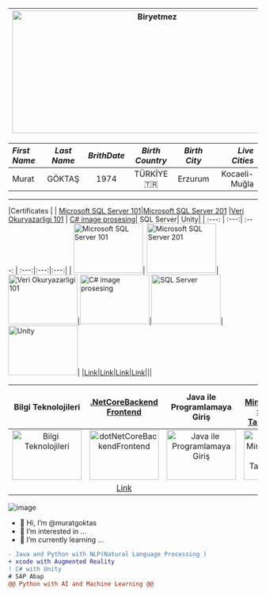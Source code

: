 
|<img src="https://user-images.githubusercontent.com/77151500/120715677-9d388980-c4cd-11eb-9cf1-167e2569abcc.png" alt="Biryetmez" width="570" height="247" title="Biryetmez">|<img src="https://user-images.githubusercontent.com/77151500/168813830-da945fa9-4e4c-4ca0-bb99-93dd43f1edb1.PNG" alt="Biryetmez" width="570" height="247" title="Biryetmez">|
|:---:    |:---:    |


|***First Name***|***Last Name***|***BrithDate***|***Birth Country***|***Birth City***|***Live Cities***  |
|:---      |:---:    |:---:    |:---:        |:---:     |         ---:|
|Murat     | GÖKTAŞ  |1974     |TÜRKİYE :tr: |Erzurum   |Kocaeli-Muğla|
-----------
|Certificates                                                                                   |
| [Microsoft SQL Server 101](https://gelecegiyazanlar.turkcell.com.tr/kisi/belge/mcs.goktas/Microsoft%20SQL%20Server/101)|[Microsoft SQL Server 201](https://gelecegiyazanlar.turkcell.com.tr/kisi/belge/mcs.goktas/Microsoft%20SQL%20Server/201) |[Veri Okuryazarligi 101](https://gelecegiyazanlar.turkcell.com.tr/kisi/belge/mcs.goktas/Veri%20Okuryazarl%C4%B1%C4%9F%C4%B1/101) | [C# image prosesing](https://www.udemy.com/certificate/UC-45efcb8e-cf1c-4a78-af18-c397fdc78fbd/)| SQL Server| Unity|
| :---: | :---:| :---: | :---:|:---:|:---:|
| <img src="https://user-images.githubusercontent.com/77151500/167930077-33bbddb8-1ab5-4296-ae1a-306c34a290a7.JPG" alt="Microsoft SQL Server 101" width="140" height="100" title="Microsoft SQL Server 101">| <img src="https://user-images.githubusercontent.com/77151500/167930830-9699691f-d6a8-4ac7-b58f-4ca19994cdd3.JPG" alt="Microsoft SQL Server 201" width="140" height="100" title="Microsoft SQL Server 201">| <img src="https://user-images.githubusercontent.com/77151500/167928219-b99b0f6f-b5e7-4efa-9af7-6d1185baa227.JPG" alt="Veri Okuryazarligi 101" width="140" height="100" title="Veri Okuryazarligi 101">|<img src="https://user-images.githubusercontent.com/77151500/120518553-5f0e6d80-c3da-11eb-8dce-1d1493807092.png" alt="C# image prosesing" width="140" height="100" title="C# image prosesing">|<img src="https://user-images.githubusercontent.com/77151500/167936179-48e9def6-0d3c-418a-ac91-085945033b8a.PNG" alt="SQL Server" width="140" height="100" title="SQL Server">|<img src="https://user-images.githubusercontent.com/77151500/168073492-8c110de8-af40-415f-a950-2e46b56d8547.PNG" alt="Unity" width="140" height="100" title="Unity">| 
|[Link](https://gelecegiyazanlar.turkcell.com.tr/kisi/belge/mcs.goktas/Microsoft%20SQL%20Server/101)|[Link](https://gelecegiyazanlar.turkcell.com.tr/kisi/belge/mcs.goktas/Microsoft%20SQL%20Server/201)|[Link](https://gelecegiyazanlar.turkcell.com.tr/kisi/belge/mcs.goktas/Veri%20Okuryazarl%C4%B1%C4%9F%C4%B1/101)|[Link](https://www.udemy.com/certificate/UC-45efcb8e-cf1c-4a78-af18-c397fdc78fbd/)|||

|Bilgi Teknolojileri|[.NetCoreBackend Frontend](https://www.udemy.com/certificate/UC-d55de9cc-758f-4dcb-9431-e4ad6a570a4c/) |Java ile Programlamaya Giriş | [Kurumsal Mimariler İçin Sql Server Veri Tabanı Tasarımı](https://www.udemy.com/certificate/UC-89ecff42-9536-46c6-9025-1e3b43ba3aee/)| UNDSS_BSAFE|[SolidWorks](https://www.udemy.com/certificate/UC-MZU546R8/)|
| :---: | :---:| :---: | :---:| :---:|:---:|
<img src="https://user-images.githubusercontent.com/77151500/168075284-cf00d1dc-8887-4d66-8b84-0bd1554bc065.PNG" alt="Bilgi Teknolojileri" width="140" height="100" title="Bilgi Teknolojileri">| <img src="https://user-images.githubusercontent.com/77151500/168075863-29ca8b14-a963-430c-b5f1-33373b3b87f2.jpg" alt="dotNetCoreBackendFrontend" width="140" height="100" title="dotNetCoreBackendFrontend">| <img src="https://user-images.githubusercontent.com/77151500/168076427-8434b237-7b97-4199-85d4-8811c06a40aa.PNG" alt="Java ile Programlamaya Giriş" width="140" height="100" title="Java ile Programlamaya Giriş">|  <img src="https://user-images.githubusercontent.com/77151500/168077134-59393d14-0c35-444f-a43a-475ace1d632e.png" alt="Kurumsal Mimariler İçin Sql Server Veri Tabanı Tasarımı" width="140" height="100" title="Kurumsal Mimariler İçin Sql Server Veri Tabanı Tasarımı">|   <img src="https://user-images.githubusercontent.com/77151500/168077959-14f6c2ea-810c-4531-828f-dba8223bc87d.PNG" alt="UNDSS_BSAFE" width="140" height="100" title="UNDSS_BSAFE">|<img src="https://user-images.githubusercontent.com/77151500/168819863-83664ec2-bf90-49a0-b3fe-19497ae6ac5c.jpg" alt="SolidWorks" width="140" height="100" title="SolidWorks"> |
||[Link](https://www.udemy.com/certificate/UC-d55de9cc-758f-4dcb-9431-e4ad6a570a4c/)||[Link](https://www.udemy.com/certificate/UC-89ecff42-9536-46c6-9025-1e3b43ba3aee/)||[Link](https://www.udemy.com/certificate/UC-MZU546R8/)|


![image](https://user-images.githubusercontent.com/77151500/120507094-2fa63380-c3cf-11eb-9705-04b4cec51279.png)
- 👋 Hi, I’m @muratgoktas
- 👀 I’m interested in ...
- 🌱 I’m currently learning ...
```diff
- Java and Python with NLP(Natural Language Processing )
+ xcode with Augmented Reality 
! C# with Unity
# SAP Abap
@@ Python with AI and Machine Learning @@
```





<!---
![Kare Grafik Gönderisi 800x800  px](https://user-images.githubusercontent.com/77151500/120977943-9a16f500-c77c-11eb-9f76-1f5d014e606f.gif)
| Left-aligned | Center-aligned | Right-aligned |
| :---         |     :---:      |          ---: |
| git status   | git status     | git status    |
| git diff     | git diff       | git diff      |
- 📫 <h1>Certificate</h1>...




```diff
- text in red
+ text in green
! text in orange
# text in gray
@@ text in purple (and bold)@@
```
<?xml version="1.0" encoding="utf-8"?>
<svg version="1.1" 
     xmlns="http://www.w3.org/2000/svg"
     xmlns:xlink="http://www.w3.org/1999/xlink"
     width="100" height="50">
  <text font-size="16" x="10" y="20">
    <tspan fill="red">Hello</tspan>,
    <tspan fill="green">world</tspan>!
  </text>
</svg> 




muratgoktas/muratgoktas is a ✨ special ✨ repository because its `README.md` (this file) appears on your GitHub profile.
You can click the Preview link to take a look at your changes.
--->
